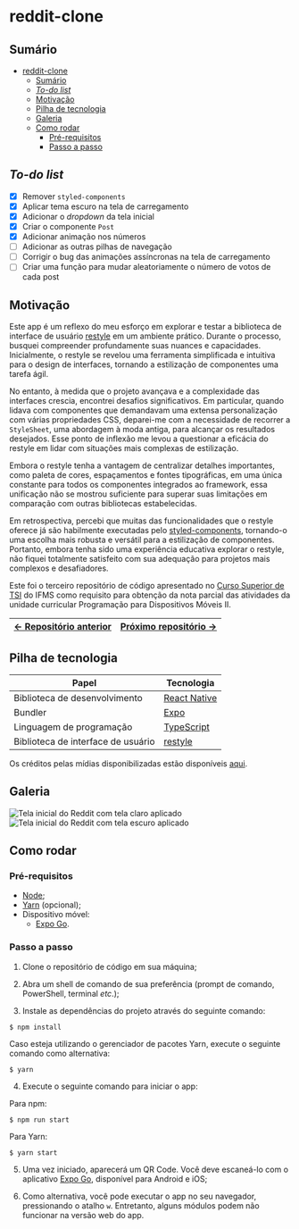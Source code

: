 # reddit-clone

## Sumário

- [reddit-clone](#reddit-clone)
  - [Sumário](#sumário)
  - [*To-do list*](#to-do-list)
  - [Motivação](#motivação)
  - [Pilha de tecnologia](#pilha-de-tecnologia)
  - [Galeria](#galeria)
  - [Como rodar](#como-rodar)
    - [Pré-requisitos](#pré-requisitos)
    - [Passo a passo](#passo-a-passo)

## *To-do list*

- [X] Remover `styled-components`
- [X] Aplicar tema escuro na tela de carregamento
- [X] Adicionar o _dropdown_ da tela inicial
- [X] Criar o componente `Post`
- [X] Adicionar animação nos números
- [ ] Adicionar as outras pilhas de navegação
- [ ] Corrigir o bug das animações assíncronas na tela de carregamento
- [ ] Criar uma função para mudar aleatoriamente o número de votos de cada post

## Motivação

Este app é um reflexo do meu esforço em explorar e testar a biblioteca de interface de usuário [restyle](https://github.com/Shopify/restyle) em um ambiente prático. Durante o processo, busquei compreender profundamente suas nuances e capacidades. Inicialmente, o restyle se revelou uma ferramenta simplificada e intuitiva para o design de interfaces, tornando a estilização de componentes uma tarefa ágil.

No entanto, à medida que o projeto avançava e a complexidade das interfaces crescia, encontrei desafios significativos. Em particular, quando lidava com componentes que demandavam uma extensa personalização com várias propriedades CSS, deparei-me com a necessidade de recorrer a `StyleSheet`, uma abordagem à moda antiga, para alcançar os resultados desejados. Esse ponto de inflexão me levou a questionar a eficácia do restyle em lidar com situações mais complexas de estilização.

Embora o restyle tenha a vantagem de centralizar detalhes importantes, como paleta de cores, espaçamentos e fontes tipográficas, em uma única constante para todos os componentes integrados ao framework, essa unificação não se mostrou suficiente para superar suas limitações em comparação com outras bibliotecas estabelecidas.

Em retrospectiva, percebi que muitas das funcionalidades que o restyle oferece já são habilmente executadas pelo [styled-components](https://styled-components.com/), tornando-o uma escolha mais robusta e versátil para a estilização de componentes. Portanto, embora tenha sido uma experiência educativa explorar o restyle, não fiquei totalmente satisfeito com sua adequação para projetos mais complexos e desafiadores.

Este foi o terceiro repositório de código apresentado no [Curso Superior de TSI](https://www.ifms.edu.br/campi/campus-aquidauana/cursos/graduacao/sistemas-para-internet/sistemas-para-internet) do IFMS como requisito para obtenção da nota parcial das atividades da unidade curricular Programação para Dispositivos Móveis II.

| [&larr; Repositório anterior](https://github.com/mdccg/muzy-simple-calc) | [Próximo repositório &rarr;](https://github.com/mdccg/aquidapet-showcase) |
|-|-|

## Pilha de tecnologia

| Papel | Tecnologia |
|-|-|
| Biblioteca de desenvolvimento | [React Native](https://reactnative.dev/) |
| Bundler | [Expo](https://expo.dev/) | 
| Linguagem de programação | [TypeScript](https://www.typescriptlang.org/) |
| Biblioteca de interface de usuário | [restyle](https://github.com/Shopify/restyle) |

Os créditos pelas mídias disponibilizadas estão disponíveis [aqui](./assets/README.md).

## Galeria

![Tela inicial do Reddit com tela claro aplicado](./docs/light-theme.jpg)
![Tela inicial do Reddit com tela escuro aplicado](./docs/dark-theme.jpg)

## Como rodar

### Pré-requisitos

- [Node](https://nodejs.org/en/download/);
- [Yarn](https://yarnpkg.com/) (opcional);
- Dispositivo móvel:
  - [Expo Go](https://expo.dev/client).

### Passo a passo

1. Clone o repositório de código em sua máquina;
   
2. Abra um shell de comando de sua preferência (prompt de comando, PowerShell, terminal _etc_.);
   
3. Instale as dependências do projeto através do seguinte comando:

```console
$ npm install
```

Caso esteja utilizando o gerenciador de pacotes Yarn, execute o seguinte comando como alternativa:

```console
$ yarn
```

4. Execute o seguinte comando para iniciar o app:

Para npm:

```console
$ npm run start
```

Para Yarn:

```console
$ yarn start
```

5. Uma vez iniciado, aparecerá um QR Code. Você deve escaneá-lo com o aplicativo [Expo Go](https://expo.dev/client), disponível para Android e iOS;

6. Como alternativa, você pode executar o app no seu navegador, pressionando o atalho `w`. Entretanto, alguns módulos podem não funcionar na versão web do app.
